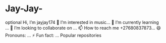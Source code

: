 # Jay-Jay-
optional 
Hi, I’m jayjay174
👀 I’m interested in music...
🌱 I’m currently learning ...
💞️ I’m looking to collaborate on ...
📫 How to reach me +27680837873...
😄 Pronouns: ...
⚡ Fun fact: ...
Popular repositories
